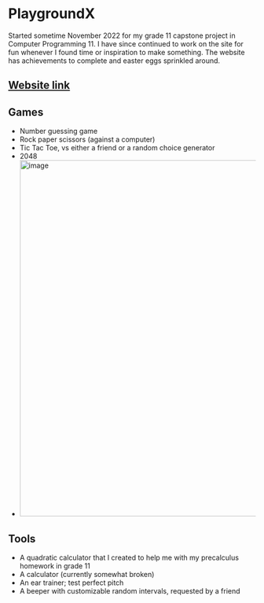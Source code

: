 # PlaygroundX
Started sometime November 2022 for my grade 11 capstone project in Computer Programming 11. I have since continued to work on the site for fun whenever I found time or inspiration to make something. The website has achievements to complete and easter eggs sprinkled around.

## [Website link](https://playgroundx.mooo.com)
## Games
* Number guessing game
* Rock paper scissors (against a computer)
* Tic Tac Toe, vs either a friend or a random choice generator
* 2048
* <img width="732" height="724" alt="image" src="https://github.com/user-attachments/assets/9f0cbc0e-de9f-4a9e-a3ae-441eba6e0170" />


## Tools
* A quadratic calculator that I created to help me with my precalculus homework in grade 11
* A calculator (currently somewhat broken)
* An ear trainer; test perfect pitch
* A beeper with customizable random intervals, requested by a friend
